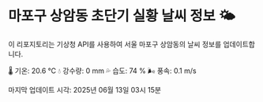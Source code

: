 
# 마포구 상암동 초단기 실황 날씨 정보 🌤️

이 리포지토리는 기상청 API를 사용하여 서울 마포구 상암동의 날씨 정보를 업데이트합니다. 

🌡️ 기온: 20.6 ℃
💧 강수량: 0 mm
💦 습도: 74 %
🌬️ 풍속: 0.1 m/s

마지막 업데이트 시각: 2025년 06월 13일 03시 15분    
